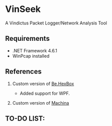 # VinSeek
A Vindictus Packet Logger/Network Analysis Tool

## Requirements
- .NET Framework 4.6.1
- WinPcap installed

## References
1. Custom version of [Be.HexBox](https://sourceforge.net/projects/hexbox/)
	* Added support for WPF.

3. Custom version of [Machina](https://github.com/ravahn/machina)

## TO-DO LIST: